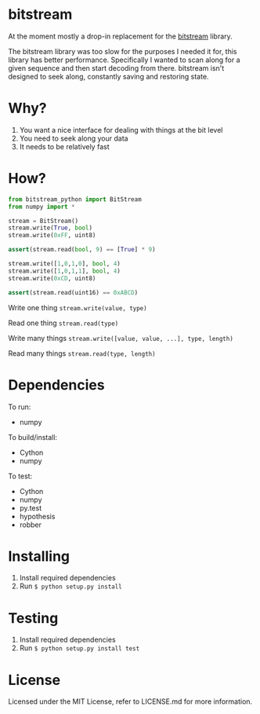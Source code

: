 # bitstream
At the moment mostly a drop-in replacement for the [bitstream](https://pypi.python.org/pypi/bitstream/2.0.3) library.

The bitstream library was too slow for the purposes I needed it for, this library has better performance.
Specifically I wanted to scan along for a given sequence and then start decoding from there. bitstream isn't
designed to seek along, constantly saving and restoring state.

# Why?
1.  You want a nice interface for dealing with things at the bit level
2.  You need to seek along your data
3.  It needs to be relatively fast

# How?
```python
from bitstream_python import BitStream
from numpy import *

stream = BitStream()
stream.write(True, bool)
stream.write(0xFF, uint8)

assert(stream.read(bool, 9) == [True] * 9)

stream.write([1,0,1,0], bool, 4)
stream.write([1,0,1,1], bool, 4)
stream.write(0xCD, uint8)

assert(stream.read(uint16) == 0xABCD)
```

Write one thing `stream.write(value, type)`

Read one thing `stream.read(type)`

Write many things `stream.write([value, value, ...], type, length)`

Read many things `stream.read(type, length)`

# Dependencies
To run:
* numpy

To build/install:
* Cython
* numpy

To test:
* Cython
* numpy
* py.test
* hypothesis
* robber

# Installing
1. Install required dependencies
2. Run `$ python setup.py install`

# Testing
1. Install required dependencies
2. Run `$ python setup.py install test`

# License
Licensed under the MIT License, refer to LICENSE.md for more information.
